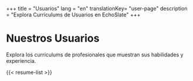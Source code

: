 +++
title = "Usuarios"
lang = "en"
translationKey= "user-page"
description = "Explora Currículums de Usuarios en EchoSlate"
+++

# Nuestros Usuarios

Explora los currículums de profesionales que muestran sus habilidades y experiencia.

{{< resume-list >}}
